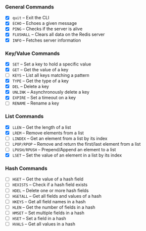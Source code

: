 ### General Commands

- [x] `quit` – Exit the CLI
- [x] `ECHO` – Echoes a given message
- [x] `PING` – Checks if the server is alive
- [x] `FLUSHALL` – Clears all data on the Redis server
- [x] `INFO` – Fetches server information

### Key/Value Commands

- [x] `SET` – Set a key to hold a specific value
- [x] `GET` – Get the value of a key
- [ ] `KEYS` – List all keys matching a pattern
- [x] `TYPE` – Get the type of a key
- [x] `DEL` – Delete a key
- [x] `UNLINK` – Asynchronously delete a key
- [x] `EXPIRE` – Set a timeout on a key
- [ ] `RENAME` – Rename a key

### List Commands

- [x] `LLEN` – Get the length of a list
- [x] `LREM` – Remove elements from a list
- [ ] `LINDEX` – Get an element from a list by its index
- [ ] `LPOP/RPOP` – Remove and return the first/last element from a list
- [ ] `LPUSH/RPUSH` – Prepend/Append an element to a list
- [x] `LSET` – Set the value of an element in a list by its index

### Hash Commands

- [ ] `HGET` – Get the value of a hash field
- [ ] `HEXISTS` – Check if a hash field exists
- [ ] `HDEL` – Delete one or more hash fields
- [ ] `HGETALL` – Get all fields and values of a hash
- [ ] `HKEYS` – Get all field names in a hash
- [ ] `HLEN` – Get the number of fields in a hash
- [ ] `HMSET` – Set multiple fields in a hash
- [ ] `HSET` – Set a field in a hash
- [ ] `HVALS` – Get all values in a hash
